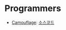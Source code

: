 Programmers
===

- [Camouflage](https://programmers.co.kr/learn/courses/30/lessons/42578): [소스코드](Camouflage.java)
